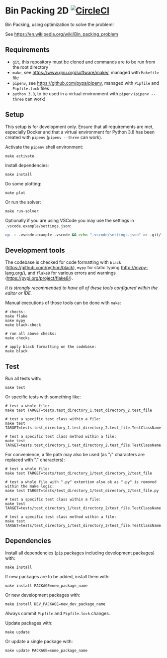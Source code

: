 # Bin Packing 2D [![CircleCI](https://circleci.com/gh/Jxtopher/binpacking.svg?style=svg&circle-token=70de38360fc5aa8e02f50443a377512bec444ce1)](https://app.circleci.com/pipelines/github/Jxtopher/binpacking/)



Bin Packing, using optimization to solve the problem!

See <https://en.wikipedia.org/wiki/Bin_packing_problem>

## Requirements

- `git`, this repository must be cloned and commands are to be run from the root directory
- `make`, see <https://www.gnu.org/software/make/>, managed with `Makefile` file
- `pipenv`, see <https://github.com/pypa/pipenv>, managed with `Pipfile` and `Pipfile.lock` files
- `python 3.8`, to be used in a virtual environment with `pipenv` (`pipenv --three` can work)

## Setup

This setup is for development only. Ensure that all requirements are met, especially Docker and that
a virtual environment for Python 3.8 has been created with `pipenv` (`pipenv --three` can work).

Activate the `pipenv` shell environment:

```
make activate
```

Install dependencies:

```
make install
```

Do some plotting:

```
make plot
```

Or run the solver:

```
make run-solver
```

Optionally if you are using VSCode you may use the settings in `.vscode.example/settings.json`:

```sh
cp -r .vscode.example .vscode && echo ".vscode/settings.json" >> .git/info/exclude
```

## Development tools

The codebase is checked for code formatting with `black` (<https://github.com/python/black>),
`mypy` for static typing (<http://mypy-lang.org/>),
and `flake8` for various errors and warnings (<https://pypi.org/project/flake8/>).

_It is strongly recommended to have all of these tools configured within the editor or IDE._

Manual executions of those tools can be done with `make`:

```
# checks:
make flake
make mypy
make black-check

# run all above checks:
make checks

# apply black formatting on the codebase:
make black
```

## Test

Run all tests with:

```
make test
```

Or specific tests with something like:

```
# test a whole file:
make test TARGET=tests.test_directory_1.test_directory_2.test_file

# test a specific test class within a file:
make test TARGET=tests.test_directory_1.test_directory_2.test_file.TestClassName

# test a specific test class method within a file:
make test TARGET=tests.test_directory_1.test_directory_2.test_file.TestClassName.test_method_name
```

For convenience, a file path may also be used (as "/" characters are replaced with "." characters):

```
# test a whole file:
make test TARGET=tests/test_directory_1/test_directory_2/test_file

# test a whole file with ".py" extention also ok as ".py" is removed within the make logic:
make test TARGET=tests/test_directory_1/test_directory_2/test_file.py

# test a specific test class within a file:
make test TARGET=tests/test_directory_1/test_directory_2/test_file.TestClassName

# test a specific test class method within a file:
make test TARGET=tests/test_directory_1/test_directory_2/test_file.TestClassName.test_method_name
```

## Dependencies

Install all dependencies (`pip` packages including development packages) with:

```
make install
```

If new packages are to be added, install them with:

```
make install PACKAGE=new_package_name
```

Or new development packages with:

```
make install DEV_PACKAGE=new_dev_package_name
```

Always commit `Pipfile` and `Pipfile.lock` changes.

Update packages with:

```
make update
```

Or update a single package with:

```
make update PACKAGE=some_package_name
```
